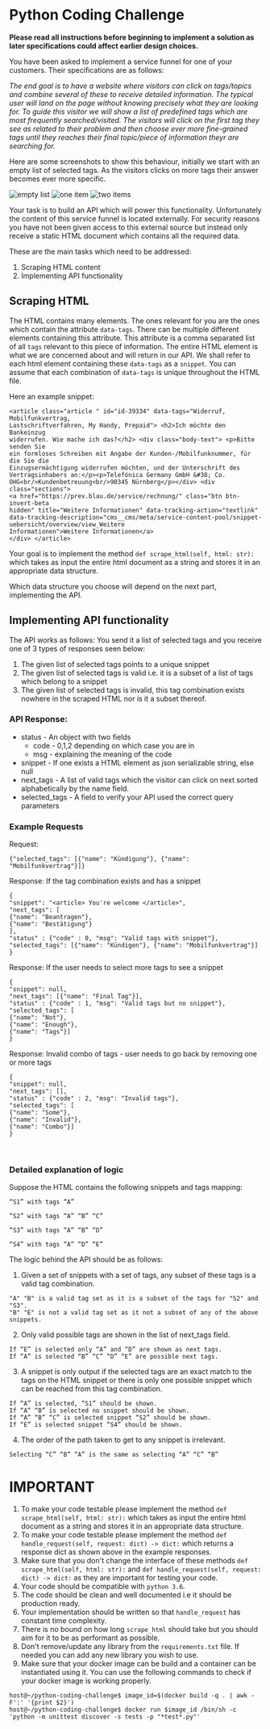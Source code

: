 # Python Coding Challenge


**Please read all instructions before beginning to implement a solution as later specifications could affect earlier design choices.**

You have been asked to implement a service funnel for one of your customers. Their specifications are as follows:

*The end goal is to have a website where visitors can click on tags/topics and combine several of these to receive detailed information. The typical user will land on the page without knowing precisely what they are looking for. To guide this visitor we will show a list of predefined tags which are most frequently searched/visited. The visitors will click on the first tag they see as related to their problem and then choose ever more fine-grained tags until they reaches their final topic/piece of information theyr are searching for.*

Here are some screenshots to show this behaviour, initially we start with an empty list of selected tags. As the visitors clicks on more tags their answer becomes ever more specific.

![empty list](static/0.png "No tags selected")
![one item](static/1.png "One tag selected")
![two items](static/2.png "Two tags selected")

Your task is to build an API which will power this functionality. Unfortunately the content of this service funnel is located externally. For security reasons you have not been given access to this external source but instead only receive a static HTML document which contains all the required data. 

These are the main tasks which need to be addressed:

1) Scraping HTML content
2) Implementing API functionality

## Scraping HTML

The HTML contains many elements. The ones relevant for you are the ones which contain the attribute `data-tags`. There can be multiple different elements containing this attribute. This attribute is a comma separated list of all `tags` relevant to this piece of information. The entire HTML element is what we are concerned about and will return in our API. We shall refer to each html element containing these `data-tags` as a `snippet`. You can assume that each combination of `data-tags` is unique throughout the HTML file.

Here an example snippet:
```
<article class="article " id="id-39334" data-tags="Widerruf, Mobilfunkvertrag,
Lastschriftverfahren, My Handy, Prepaid"> <h2>Ich möchte den Bankeinzug
widerrufen. Wie mache ich das?</h2> <div class="body-text"> <p>Bitte senden Sie
ein formloses Schreiben mit Angabe der Kunden-/Mobilfunknummer, für die Sie die
Einzugsermächtigung widerrufen möchten, und der Unterschrift des
Vertragsinhabers an:</p><p>Telefónica Germany GmbH &#38; Co.
OHG<br/>Kundenbetreuung<br/>90345 Nürnberg</p></div> <div class="sections">
<a href="https://prev.blau.de/service/rechnung/" class="btn btn-invert-beta
hidden" title="Weitere Informationen" data-tracking-action="textlink"
data-tracking-description="cms__cms/meta/service-content-pool/snippet-uebersicht/overview/view_Weitere
Informationen">Weitere Informationen</a>
</div> </article>
```

Your goal is to implement the method `def scrape_html(self, html: str):` which takes as input the entire html document as a string and stores it in an appropriate data structure.

Which data structure you choose will depend on the next part, implementing the API.

## Implementing API functionality

The API works as follows:
You send it a list of selected tags and you receive one of 3 types of responses seen below:
1. The given list of selected tags points to a unique snippet
2. The given list of selected tags is valid i.e. it is a subset of a list of
   tags which belong to a snippet
3. The given list of selected tags is invalid, this tag combination exists
   nowhere in the scraped HTML nor is it a subset thereof.

### API Response:

* status - An object with two fields 
    * code - 0,1,2 depending on which case you are in 
    * msg - explaining the meaning of the code 
* snippet - If one exists a HTML element as json serializable string, else null 
* next_tags - A list of valid tags which the visitor can click on next sorted
    alphabetically by the name field.
* selected_tags - A field to verify your API used the correct query parameters


### Example Requests

Request:
```
{"selected_tags": [{"name": "Kündigung"}, {"name": "Mobilfunkvertrag"}]}
```

Response: If the tag combination exists and has a snippet
```
{
"snippet": "<article> You're welcome </article>", 
"next_tags": [
{"name": "Beantragen"},
{"name": "Bestätigung"}
],
"status" : {"code" : 0, "msg": "Valid tags with snippet"},
"selected_tags": [{"name": "Kündigen"}, {"name": "Mobilfunkvertrag"}]
}
```

Response: If the user needs to select more tags to see a snippet
```
{
"snippet": null, 
"next_tags": [{"name": "Final Tag"}],
"status" : {"code" : 1, "msg": "Valid tags but no snippet"},
"selected_tags": [
{"name": "Not"},
{"name": "Enough"},
{"name": "Tags"}]
}
```

Response: Invalid combo of tags - user needs to go back by removing one or more tags

```
{
"snippet": null, 
"next_tags": [],
"status" : {"code" : 2, "msg": "Invalid tags"},
"selected_tags": [
{"name": "Some"},
{"name": "Invalid"},
{"name": "Combo"}]
}
```
 
### Detailed explanation of logic

Suppose the HTML contains the following snippets and tags mapping:
```
“S1” with tags “A”

“S2” with tags “A” “B” “C”

“S3” with tags “A” “B” “D”

“S4” with tags “A” “D” “E”
```

The logic behind the API should be as follows:
1. Given a set of snippets with a set of tags, any subset of these tags is a valid tag combination.
```
"A" "B" is a valid tag set as it is a subset of the tags for "S2" and "S3".
"B" "E" is not a valid tag set as it not a subset of any of the above snippets.
```
2. Only valid possible tags are shown in the list of next_tags field.
```
If “E” is selected only “A” and “D” are shown as next tags.
If “A” is selected “B” “C” “D” “E” are possible next tags.
```
3. A snippet is only output if the selected tags are an exact match to the tags on the HTML snippet or there is only one possible snippet which can be reached from this tag combination.
```
If “A” is selected, “S1” should be shown.
If “A” “B” is selected no snippet should be shown.
If “A” “B” “C” is selected snippet “S2” should be shown.
If “E” is selected snippet “S4” should be shown.
```
4. The order of the path taken to get to any snippet is irrelevant.
```
Selecting “C” “B” “A” is the same as selecting “A” “C” “B”
```
# IMPORTANT

1) To make your code testable please implement the method `def scrape_html(self, html: str):` which takes as input the entire html document as a string and stores it in an appropriate data structure.
2) To make your code testable please implement the method `def handle_request(self, request: dict) -> dict:` which returns a response dict as shown above in the example responses.
3) Make sure that you don't change the interface of these methods `def scrape_html(self, html: str):` and `def handle_request(self, request: dict) -> dict:` as they are important for testing your code.
4) Your code should be compatible with `python 3.6`.
5) The code should be clean and well documented i.e it should be production ready.
6) Your implementation should be written so that `handle_request` has constant time complexity. 
7) There is no bound on how long `scrape_html` should take but you should aim for it to be as performant as possible.
8) Don't remove/update any library from the `requirements.txt` file. If needed you can add any new library you wish to use.
9) Make sure that your docker image can be build and a container can be instantiated using it. You can use the following commands to check if your docker image is working properly.
```
host@~/python-coding-challenge$ image_id=$(docker build -q . | awk -F':' '{print $2}')
host@~/python-coding-challenge$ docker run $image_id /bin/sh -c 'python -m unittest discover -s tests -p "*test*.py"'
```
